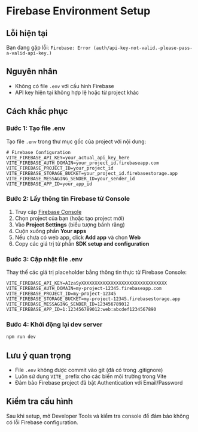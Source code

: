 # Firebase Environment Setup

## Lỗi hiện tại
Bạn đang gặp lỗi: `Firebase: Error (auth/api-key-not-valid.-please-pass-a-valid-api-key.)`

## Nguyên nhân
- Không có file `.env` với cấu hình Firebase
- API key hiện tại không hợp lệ hoặc từ project khác

## Cách khắc phục

### Bước 1: Tạo file .env
Tạo file `.env` trong thư mục gốc của project với nội dung:

```env
# Firebase Configuration
VITE_FIREBASE_API_KEY=your_actual_api_key_here
VITE_FIREBASE_AUTH_DOMAIN=your_project_id.firebaseapp.com
VITE_FIREBASE_PROJECT_ID=your_project_id
VITE_FIREBASE_STORAGE_BUCKET=your_project_id.firebasestorage.app
VITE_FIREBASE_MESSAGING_SENDER_ID=your_sender_id
VITE_FIREBASE_APP_ID=your_app_id
```

### Bước 2: Lấy thông tin Firebase từ Console
1. Truy cập [Firebase Console](https://console.firebase.google.com/)
2. Chọn project của bạn (hoặc tạo project mới)
3. Vào **Project Settings** (biểu tượng bánh răng)
4. Cuộn xuống phần **Your apps**
5. Nếu chưa có web app, click **Add app** và chọn **Web**
6. Copy các giá trị từ phần **SDK setup and configuration**

### Bước 3: Cập nhật file .env
Thay thế các giá trị placeholder bằng thông tin thực từ Firebase Console:

```env
VITE_FIREBASE_API_KEY=AIzaSyXXXXXXXXXXXXXXXXXXXXXXXXXXXXXXXX
VITE_FIREBASE_AUTH_DOMAIN=my-project-12345.firebaseapp.com
VITE_FIREBASE_PROJECT_ID=my-project-12345
VITE_FIREBASE_STORAGE_BUCKET=my-project-12345.firebasestorage.app
VITE_FIREBASE_MESSAGING_SENDER_ID=123456789012
VITE_FIREBASE_APP_ID=1:123456789012:web:abcdef1234567890
```

### Bước 4: Khởi động lại dev server
```bash
npm run dev
```

## Lưu ý quan trọng
- File `.env` không được commit vào git (đã có trong .gitignore)
- Luôn sử dụng `VITE_` prefix cho các biến môi trường trong Vite
- Đảm bảo Firebase project đã bật Authentication với Email/Password

## Kiểm tra cấu hình
Sau khi setup, mở Developer Tools và kiểm tra console để đảm bảo không có lỗi Firebase configuration.

